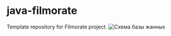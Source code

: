 # java-filmorate
Template repository for Filmorate project.
![Схема базы жанных]("\QuickDBD-export.png")
